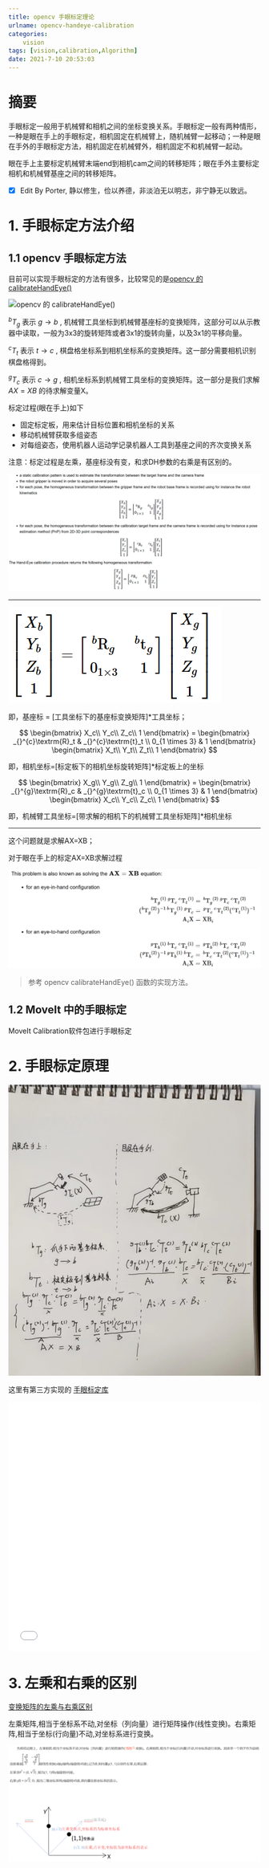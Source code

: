 ```yaml
---
title: opencv 手眼标定理论
urlname: opencv-handeye-calibration
categories:      
    vision    
tags: [vision,calibration,Algorithm]
date: 2021-7-10 20:53:03
---
```


# 摘要

手眼标定一般用于机械臂和相机之间的坐标变换关系。手眼标定一般有两种情形，一种是眼在手上的手眼标定，相机固定在机械臂上，随机械臂一起移动；一种是眼在手外的手眼标定方法，相机固定在机械臂外，相机固定不和机械臂一起动。

眼在手上主要标定机械臂末端end到相机cam之间的转移矩阵；眼在手外主要标定相机和机械臂基座之间的转移矩阵。


- [x] Edit By Porter, 静以修生，俭以养德，非淡泊无以明志，非宁静无以致远。 

<!-- more -->

# 1. 手眼标定方法介绍

## 1.1 opencv 手眼标定方法

目前可以实现手眼标定的方法有很多，比较常见的是[opencv 的 calibrateHandEye()](https://docs.opencv.org/4.5.1/d9/d0c/group__calib3d.html#gaebfc1c9f7434196a374c382abf43439b)

![opencv 的 calibrateHandEye()](https://docs.opencv.org/4.5.1/hand-eye_figure.png)

$_{}^{b}{T}_g$ 表示 $g\rightarrow b$ , 机械臂工具坐标到机械臂基座标的变换矩阵，这部分可以从示教器中读取，一般为3x3的旋转矩阵或者3x1的旋转向量，以及3x1的平移向量。

$_{}^{c}{T}_t$ 表示 $t \rightarrow c$ , 棋盘格坐标系到相机坐标系的变换矩阵。这一部分需要相机识别棋盘格得到。

$_{}^{g}{T}_c$ 表示 $c \rightarrow g$ , 相机坐标系到机械臂工具坐标的变换矩阵。这一部分是我们求解 $AX=XB$ 的待求解变量X。

标定过程(眼在手上)如下

- 固定标定板，用来估计目标位置和相机坐标的关系
- 移动机械臂获取多组姿态
- 对每组姿态，使用机器人运动学记录机器人工具到基座之间的齐次变换关系
  
注意：标定过程是左乘，基座标没有变，和求DH参数的右乘是有区别的。

![opencv 标定](./image4/opencv_handeye_calibration.png)

---

![grap_to_base_handeye_calibration](./image4/grap_to_base_handeye_calibration.png)

即，基座标 = [工具坐标下的基座标变换矩阵]*工具坐标；

$$
\begin{bmatrix} X_c\\ Y_c\\ Z_c\\ 1 \end{bmatrix} = \begin{bmatrix} _{}^{c}\textrm{R}_t & _{}^{c}\textrm{t}_t \\ 0_{1 \times 3} & 1 \end{bmatrix} \begin{bmatrix} X_t\\ Y_t\\ Z_t\\ 1 \end{bmatrix}
$$

即，相机坐标=[标定板下的相机坐标旋转矩阵]*标定板上的坐标


$$
\begin{bmatrix} X_g\\ Y_g\\ Z_g\\ 1 \end{bmatrix} = \begin{bmatrix} _{}^{g}\textrm{R}_c & _{}^{g}\textrm{t}_c \\ 0_{1 \times 3} & 1 \end{bmatrix} \begin{bmatrix} X_c\\ Y_c\\ Z_c\\ 1 \end{bmatrix}
$$

即，机械臂工具坐标=[带求解的相机下的机械臂工具坐标矩阵]*相机坐标

---

这个问题就是求解AX=XB；

对于眼在手上的标定AX=XB求解过程

![AX=XB](./image4/opencv_haneye_calibration.png)



> 参考 opencv calibrateHandEye() 函数的实现方法。


## 1.2 MoveIt 中的手眼标定

MoveIt Calibration软件包进行手眼标定





# 2. 手眼标定原理

![手眼标定之眼在手上和眼在手外的标定方式](./image4/handeye_calibration_eye_to_on_hand.jpg)

这里有第三方实现的 [手眼标定库](https://gitee.com/ohhuo/handeye-calib/tree/master)

<div>
<iframe height=498 width=100%  src="//player.bilibili.com/player.html?aid=219170162&bvid=BV1r8411Y75V&cid=866586368&page=1" scrolling="no" border="0" frameborder="no" framespacing="0" allowfullscreen="true"> </iframe>
</div>


# 3. 左乘和右乘的区别

[变换矩阵的左乘与右乘区别](https://blog.csdn.net/fennudecainiao/article/details/122034178)

左乘矩阵,相当于坐标系不动,对坐标（列向量）进行矩阵操作(线性变换)。右乘矩阵,相当于坐标(行向量)不动,对坐标系进行变换。

![right_multiply_and_left_multiply](./image4/right_multiply_and_left_multiply.png)
